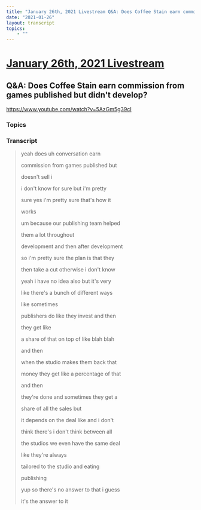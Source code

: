 ```yaml
---
title: "January 26th, 2021 Livestream Q&A: Does Coffee Stain earn commission from games published but didn't develop?"
date: "2021-01-26"
layout: transcript
topics:
    - ""
---
```

# [January 26th, 2021 Livestream](../2021-01-26.md)
## Q&A: Does Coffee Stain earn commission from games published but didn't develop?
https://www.youtube.com/watch?v=5AzGm5g39cI

### Topics


### Transcript

> yeah does uh conversation earn
>
> commission from games published but
>
> doesn't sell i
>
> i don't know for sure but i'm pretty
>
> sure yes i'm pretty sure that's how it
>
> works
>
> um because our publishing team helped
>
> them a lot throughout
>
> development and then after development
>
> so i'm pretty sure the plan is that they
>
> then take a cut otherwise i don't know
>
> yeah i have no idea also but it's very
>
> like there's a bunch of different ways
>
> like sometimes
>
> publishers do like they invest and then
>
> they get like
>
> a share of that on top of like blah blah
>
> and then
>
> when the studio makes them back that
>
> money they get like a percentage of that
>
> and then
>
> they're done and sometimes they get a
>
> share of all the sales but
>
> it depends on the deal like and i don't
>
> think there's i don't think between all
>
> the studios we even have the same deal
>
> like they're always
>
> tailored to the studio and eating
>
> publishing
>
> yup so there's no answer to that i guess
>
> it's the answer to it
>
